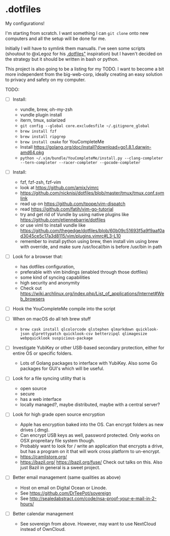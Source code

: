 # .dotfiles

My configurations!

I'm starting from scratch. I want something I can `git clone` onto new computers and 
all the setup will be done for me. 

Initially I will have to symlink them manualls. I've seen some scripts 
(shoutout to @xLegoz for his [.dotfiles"](https://github.com/xLegoz/.dotfiles) inspiration) 
but I haven't decided on the strategy but it should be written in bash or python. 

This project is also going to be a listing for my TODO. I want to become a bit more 
independent from the big-web-corp, ideally creating an easy solution to privacy and 
safety on my computer. 

TODO:
- [ ] Install:
  - vundle, brew, oh-my-zsh
  - vundle plugin install
  - iterm, tmux, solarized
  - `git config --global core.excludesfile ~/.gitignore_global`
  - `brew install fzf`
  - `brew install ripgrep`
  - `brew install cmake` for YouCompleteMe
  - Install https://golang.org/doc/install?download=go1.8.1.darwin-amd64.pkg
  - `python ~/.vim/bundle/YouCompleteMe/install.py --clang-completer --tern-completer --racer-completer --gocode-completer`

- [ ] Install:
  - fzf, fzf-zsh, fzf-vim
  - look at https://github.com/amix/vimrc
  - https://github.com/nicknisi/dotfiles/blob/master/tmux/tmux.conf.symlink
  - read up on https://github.com/tpope/vim-dispatch
  - read https://github.com/fatih/vim-go-tutorial
  - try and get rid of Vundle by using native plugins like https://github.com/etiennebarrie/dotfiles
  - or use viml to install vundle like https://github.com/thegedge/dotfiles/blob/60b09c51693f5a9f9aaf0ad3045ce5c17a3d8115/vim/plugins.vimrc#L3-L10
  - remember to install python using brew, then install vim using brew with override, and make sure /usr/local/bin is before /usr/bin in path
- [ ] Look for a browser that:
  - has dotfiles configuration, 
  - preferable with vim bindings (enabled through those dotfiles)
  - some kind of syncing capabilities 
  - high security and anonymity
  - Check out https://wiki.archlinux.org/index.php/List_of_applications/Internet#Web_browsers
- [ ] Hook the YouCompleteMe compile into the script
- [ ] When on macOS do all teh brew stuff
  - `brew cask install qlcolorcode qlstephen qlmarkdown quicklook-json qlprettypatch quicklook-csv betterzipql qlimagesize webpquicklook suspicious-package`
  
- [ ] Investigate YubiKey or other USB-based secondary protection, either for entire OS or specific folders. 
  - Lots of Golang packages to interface with YubiKey. Also some Go packages for GUI's which will be useful.
- [ ] Look for a file syncing utility that is 
  - open source
  - secure
  - has a web interface 
  - locally managed?, maybe distributed, maybe with a central server?
- [ ] Look for high grade open source encryption
  - Apple has encryption baked into the OS. Can encrypt folders as new drives (.dmg). 
  - Can encrypt USB keys as well, password protected. Only works on OSX propreitary file system though. 
  - Probably want to look for / write an application that encrypts a drive, but has a program on it that will work cross platform to un-encrypt. 
  - https://camlistore.org/
  - https://bazil.org/ https://bazil.org/fuse/ Check out talks on this. Also just Bazil in general is a sweet project.
- [ ] Better email management (same qualities as above)
  - Host on email on Digital Ocean or Linode. 
  - See https://github.com/DrTeePot/sovereign 
  - See http://sealedabstract.com/code/nsa-proof-your-e-mail-in-2-hours/
- [ ] Better calendar management
  - See sovereign from above. However, may want to use NextCloud instead of OwnCloud. 

